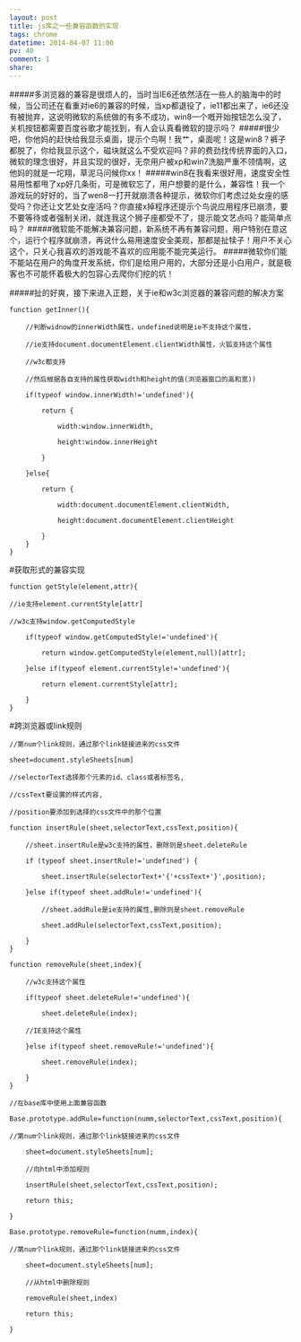 ```yaml
---
layout: post
title: js库之一些兼容函数的实现
tags: chrome
datetime: 2014-04-07 11:00
pv: 40
comment: 1
share: 
---
```


#####多浏览器的兼容是很烦人的，当时当IE6还依然活在一些人的脑海中的时候，当公司还在看重对ie6的兼容的时候，当xp都退役了，ie11都出来了，ie6还没有被抛弃，这说明微软的系统做的有多不成功，win8一个嘅开始按钮怎么没了，关机按钮都需要百度谷歌才能找到，有人会认真看微软的提示吗？
#####很少吧，你他妈的赶快给我显示桌面，提示个鸟啊！我艹，桌面呢！这是win8？裤子都脱了，你给我显示这个，磁块就这么不受欢迎吗？非的费劲找传统界面的入口，微软的理念很好，并且实现的很好，无奈用户被xp和win7洗脑严重不领情啊，这他妈的就是一坨翔，草泥马问候你xx！
#####win8在我看来很好用，速度安全性易用性都甩了xp好几条街，可是微软忘了，用户想要的是什么，兼容性！我一个游戏玩的好好的，当了wen8一打开就崩溃各种提示，微软你们考虑过处女座的感受吗？你还让文艺处女座活吗？你直接x掉程序还提示个鸟说应用程序已崩溃，要不要等待或者强制关闭，就连我这个狮子座都受不了，提示能文艺点吗？能简单点吗？
#####微软能不能解决兼容问题，新系统不再有兼容问题，用户特别在意这个，运行个程序就崩溃，再说什么易用速度安全美观，那都是扯犊子！用户不关心这个，只关心我喜欢的游戏能不喜欢的应用能不能完美运行。
#####微软你们能不能站在用户的角度开发系统，你们是给用户用的，大部分还是小白用户，就是极客也不可能怀着极大的包容心去爬你们挖的坑！

#####扯的好爽，接下来进入正题，关于ie和w3c浏览器的兼容问题的解决方案

	function getInner(){
	
		//判断widnow的innerWidth属性，undefined说明是ie不支持这个属性，
		
		//ie支持document.documentElement.clientWidth属性，火狐支持这个属性
		
		//w3c都支持
		
		//然后根据各自支持的属性获取width和height的值(浏览器窗口的高和宽))
		
		if(typeof window.innerWidth!='undefined'){
		
			return {
			
				width:window.innerWidth,
				
				height:window.innerHeight
				
			}
			
		}else{
		
			return {
			
				width:document.documentElement.clientWidth, 
				
				height:document.documentElement.clientHeight
				
			}
		}
	}
	
	
#获取形式的兼容实现

	function getStyle(element,attr){
	
	//ie支持element.currentStyle[attr]
	
	//w3c支持window.getComputedStyle
	
		if(typeof window.getComputedStyle!='undefined'){
		
			return window.getComputedStyle(element,null)[attr];
			
		}else if(typeof element.currentStyle!='undefined'){
		
			return element.currentStyle[attr];
			
		}
	}
	
	
#跨浏览器或link规则


	//第num个link规则，通过那个link链接进来的css文件
	
	sheet=document.styleSheets[num]
	
	//selectorText选择那个元素的id、class或者标签名,
	
	//cssText要设置的样式内容,
	
	//position要添加到选择的css文件中的那个位置
	
	function insertRule(sheet,selectorText,cssText,position){
	
		//sheet.insertRule是w3c支持的属性，删除则是sheet.deleteRule
		
		if (typeof sheet.insertRule!='undefined') {
		
			sheet.insertRule(selectorText+'{'+cssText+'}',position);
			
		}else if(typeof sheet.addRule!='undefined'){
		
			//sheet.addRule是ie支持的属性,删除则是sheet.removeRule
			
			sheet.addRule(selectorText,cssText,position);
			
		} 
	}
	
	function removeRule(sheet,index){
	
		//w3c支持这个属性
		
		if(typeof sheet.deleteRule!='undefined'){
		
			sheet.deleteRule(index);
			
		//IE支持这个属性
		
		}else if(typeof sheet.removeRule!='undefined'){
		
			sheet.removeRule(index);
			
		}
	}
	
	//在base库中使用上面兼容函数
	
	Base.prototype.addRule=function(numm,selectorText,cssText,position){
	
	//第num个link规则，通过那个link链接进来的css文件
	
		sheet=document.styleSheets[num];
		
		//向html中添加规则
		
		insertRule(sheet,selectorText,cssText,position);
		
		return this;
		
	}
	
	Base.prototype.removeRule=function(numm,index){
	
	//第num个link规则，通过那个link链接进来的css文件
	
		sheet=document.styleSheets[num];
		
		//从html中删除规则
		
		removeRule(sheet,index)
		
		return this;
		
	}